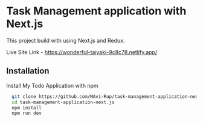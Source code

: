 
# Task Management application with Next.js

This project build with using Next.js and Redux.

Live Site Link - https://wonderful-taiyaki-9c8c78.netlify.app/



## Installation

Install My Todo Application with npm

```bash
  git clone https://github.com/MAvi-Rup/task-management-application-next.js.git
  cd task-management-application-next.js
  npm install
  npm run dev
```
    
